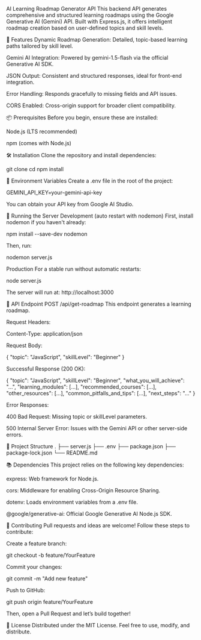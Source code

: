 AI Learning Roadmap Generator API
This backend API generates comprehensive and structured learning roadmaps using the Google Generative AI (Gemini) API. Built with Express.js, it offers intelligent roadmap creation based on user-defined topics and skill levels.

🚀 Features
Dynamic Roadmap Generation: Detailed, topic-based learning paths tailored by skill level.

Gemini AI Integration: Powered by gemini-1.5-flash via the official Generative AI SDK.

JSON Output: Consistent and structured responses, ideal for front-end integration.

Error Handling: Responds gracefully to missing fields and API issues.

CORS Enabled: Cross-origin support for broader client compatibility.

📦 Prerequisites
Before you begin, ensure these are installed:

Node.js (LTS recommended)

npm (comes with Node.js)

🛠️ Installation
Clone the repository and install dependencies:

git clone <your-repository-url>
cd <your-project-directory>
npm install

🔐 Environment Variables
Create a .env file in the root of the project:

GEMINI_API_KEY=your-gemini-api-key

You can obtain your API key from Google AI Studio.

🔁 Running the Server
Development (auto restart with nodemon)
First, install nodemon if you haven't already:

npm install --save-dev nodemon

Then, run:

nodemon server.js

Production
For a stable run without automatic restarts:

node server.js

The server will run at: http://localhost:3000

📡 API Endpoint
POST /api/get-roadmap
This endpoint generates a learning roadmap.

Request Headers:

Content-Type: application/json

Request Body:

{
    "topic": "JavaScript",
    "skillLevel": "Beginner"
}

Successful Response (200 OK):

{
    "topic": "JavaScript",
    "skillLevel": "Beginner",
    "what_you_will_achieve": "...",
    "learning_modules": [...],
    "recommended_courses": [...],
    "other_resources": [...],
    "common_pitfalls_and_tips": [...],
    "next_steps": "..."
}

Error Responses:

400 Bad Request: Missing topic or skillLevel parameters.

500 Internal Server Error: Issues with the Gemini API or other server-side errors.

📁 Project Structure
.
├── server.js
├── .env
├── package.json
├── package-lock.json
└── README.md

📚 Dependencies
This project relies on the following key dependencies:

express: Web framework for Node.js.

cors: Middleware for enabling Cross-Origin Resource Sharing.

dotenv: Loads environment variables from a .env file.

@google/generative-ai: Official Google Generative AI Node.js SDK.

🤝 Contributing
Pull requests and ideas are welcome! Follow these steps to contribute:

Create a feature branch:

git checkout -b feature/YourFeature

Commit your changes:

git commit -m "Add new feature"

Push to GitHub:

git push origin feature/YourFeature

Then, open a Pull Request and let’s build together!

📄 License
Distributed under the MIT License. Feel free to use, modify, and distribute.